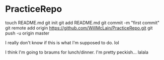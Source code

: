 PracticeRepo
============
touch README.md
git init
git add README.md
git commit -m "first commit"
git remote add origin https://github.com/WillMcLain/PracticeRepo.git
git push -u origin master


I really don't know if this is what I'm supposed to do. lol

I think I'm going to braums for lunch/dinner. I'm pretty peckish...
lalala
